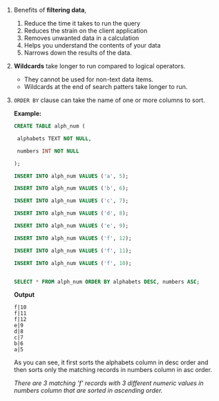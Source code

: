 1. Benefits of **filtering data**, 
   1. Reduce the time it takes to run the query
   2. Reduces the strain on the client application
   3. Removes unwanted data in a calculation
   4. Helps you understand the contents of your data
   5. Narrows down the results of the data. 

2. **Wildcards** take longer to run compared to logical operators. 

   - They cannot be used for non-text data items.
   - Wildcards at the end of search patters take longer to run.

3. `ORDER BY` clause can take the name of one or more columns to sort.

   

   **Example:**

   

   ```sql
   CREATE TABLE alph_num (
   
    alphabets TEXT NOT NULL,
   
    numbers INT NOT NULL
   
   );
   
   INSERT INTO alph_num VALUES ('a', 5);
   
   INSERT INTO alph_num VALUES ('b', 6);
   
   INSERT INTO alph_num VALUES ('c', 7);
   
   INSERT INTO alph_num VALUES ('d', 8);
   
   INSERT INTO alph_num VALUES ('e', 9);
   
   INSERT INTO alph_num VALUES ('f', 12);
   
   INSERT INTO alph_num VALUES ('f', 11);
   
   INSERT INTO alph_num VALUES ('f', 10);
   
   
   SELECT * FROM alph_num ORDER BY alphabets DESC, numbers ASC; 
   ```

   **Output**

   ```
   f|10
   f|11
   f|12
   e|9
   d|8
   c|7
   b|6
   a|5
   ```

   As you can see, it first sorts the alphabets column in desc order and then sorts only the matching records in numbers column in asc order. 

   

   *There are 3  matching 'f' records with 3 different numeric values in numbers column that are sorted in ascending order.*

